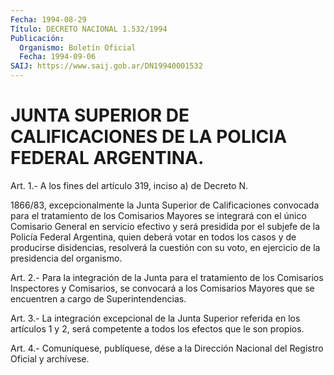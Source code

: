```yaml
---
Fecha: 1994-08-29
Título: DECRETO NACIONAL 1.532/1994
Publicación:
  Organismo: Boletín Oficial
  Fecha: 1994-09-06
SAIJ: https://www.saij.gob.ar/DN19940001532
---
```

# JUNTA SUPERIOR DE CALIFICACIONES DE LA POLICIA FEDERAL ARGENTINA.

<a id="1"></a>
Art. 1.- A los fines del artículo 319, inciso a) de Decreto N.

1866/83,  excepcionalmente  la  Junta  Superior  de  Calificaciones convocada  para  el  tratamiento  de  los  Comisarios  Mayores   se integrará  con  el  único  Comisario General en servicio efectivo y será presidida por el subjefe  de  la  Policía  Federal  Argentina, quien  deberá votar en todos los casos y de producirse disidencias, resolverá  la  cuestión con su voto, en ejercicio de la presidencia del organismo.

<a id="2"></a>
Art. 2.- Para la integración de la Junta para el tratamiento de los  Comisarios  Inspectores  y  Comisarios,  se  convocará  a  los Comisarios  Mayores que se encuentren a cargo de Superintendencias.

<a id="3"></a>
Art.  3.-  La  integración  excepcional  de  la Junta Superior referida  en  los  artículos  1  y 2, será competente a  todos  los efectos que le son propios.

<a id="4"></a>
Art. 4.- Comuníquese, publíquese, dése a la Dirección Nacional del Registro Oficial y archívese.